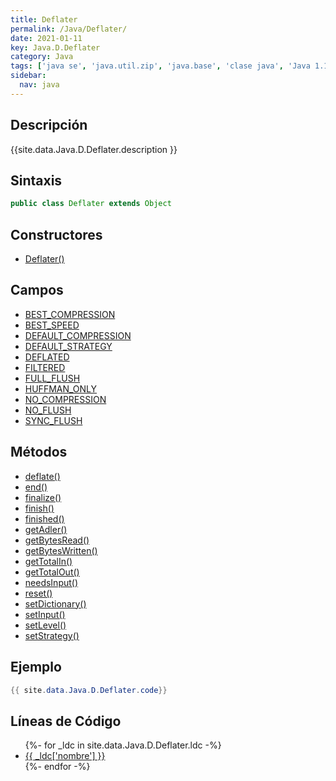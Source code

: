 ```yaml
---
title: Deflater
permalink: /Java/Deflater/
date: 2021-01-11
key: Java.D.Deflater
category: Java
tags: ['java se', 'java.util.zip', 'java.base', 'clase java', 'Java 1.1']
sidebar: 
  nav: java
---
```


## Descripción
{{site.data.Java.D.Deflater.description }}

## Sintaxis
~~~java
public class Deflater extends Object
~~~

## Constructores
* [Deflater()](/Java/Deflater/Deflater/)

## Campos
* [BEST_COMPRESSION](/Java/Deflater/BEST_COMPRESSION/)
* [BEST_SPEED](/Java/Deflater/BEST_SPEED/)
* [DEFAULT_COMPRESSION](/Java/Deflater/DEFAULT_COMPRESSION/)
* [DEFAULT_STRATEGY](/Java/Deflater/DEFAULT_STRATEGY/)
* [DEFLATED](/Java/Deflater/DEFLATED/)
* [FILTERED](/Java/Deflater/FILTERED/)
* [FULL_FLUSH](/Java/Deflater/FULL_FLUSH/)
* [HUFFMAN_ONLY](/Java/Deflater/HUFFMAN_ONLY/)
* [NO_COMPRESSION](/Java/Deflater/NO_COMPRESSION/)
* [NO_FLUSH](/Java/Deflater/NO_FLUSH/)
* [SYNC_FLUSH](/Java/Deflater/SYNC_FLUSH/)

## Métodos
* [deflate()](/Java/Deflater/deflate/)
* [end()](/Java/Deflater/end/)
* [finalize()](/Java/Deflater/finalize/)
* [finish()](/Java/Deflater/finish/)
* [finished()](/Java/Deflater/finished/)
* [getAdler()](/Java/Deflater/getAdler/)
* [getBytesRead()](/Java/Deflater/getBytesRead/)
* [getBytesWritten()](/Java/Deflater/getBytesWritten/)
* [getTotalIn()](/Java/Deflater/getTotalIn/)
* [getTotalOut()](/Java/Deflater/getTotalOut/)
* [needsInput()](/Java/Deflater/needsInput/)
* [reset()](/Java/Deflater/reset/)
* [setDictionary()](/Java/Deflater/setDictionary/)
* [setInput()](/Java/Deflater/setInput/)
* [setLevel()](/Java/Deflater/setLevel/)
* [setStrategy()](/Java/Deflater/setStrategy/)

## Ejemplo
~~~java
{{ site.data.Java.D.Deflater.code}}
~~~

## Líneas de Código
<ul>
{%- for _ldc in site.data.Java.D.Deflater.ldc -%}
   <li>
       <a href="{{_ldc['url'] }}">{{ _ldc['nombre'] }}</a>
   </li>
{%- endfor -%}
</ul>
